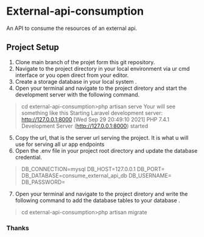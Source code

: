 #   External-api-consumption
An API to consume the resources of an external api.
## Project Setup
1. Clone main branch of the projet form this git repository.
2. Navigate to the project directory in your local environment via ur cmd interface or you open direct from your editor. 
3. Create a storage database in your local system .
4. Open your terminal and navigate to the project diretory and start the development server with the following command.
> cd external-api-consumption>php artisan serve
> Your will see something like this
> Starting Laravel development server: http://127.0.0.1:8000
> [Wed Sep 29 20:49:10 2021] PHP 7.4.1 Development Server (http://127.0.0.1:8000) started 
5. Copy the url, that is the server url serving the project. It is what u will use for serving all ur app endpoints
6. Open the .env file in your project root directory and update the database credential.
> DB_CONNECTION=mysql
> DB_HOST=127.0.0.1
> DB_PORT=
> DB_DATABASE=consume_external_api_db
> DB_USERNAME=
> DB_PASSWORD=
7. Open your terminal and navigate to the project diretory and write the following command to add the database tables to your database .
> cd external-api-consumption>php artisan migrate
### Thanks
